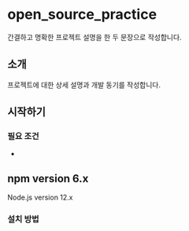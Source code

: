 # open_source_practice
간결하고 명확한 프로젝트 설명을 한 두 문장으로 작성합니다.
## 소개
프로젝트에 대한 상세 설명과 개발 동기를 작성합니다.
## 시작하기
### 필요 조건
-
npm version 6.x
-
Node.js version 12.x
### 설치 방법
```bashgit clone https://github.com/username/repo.gitcd reponpm install